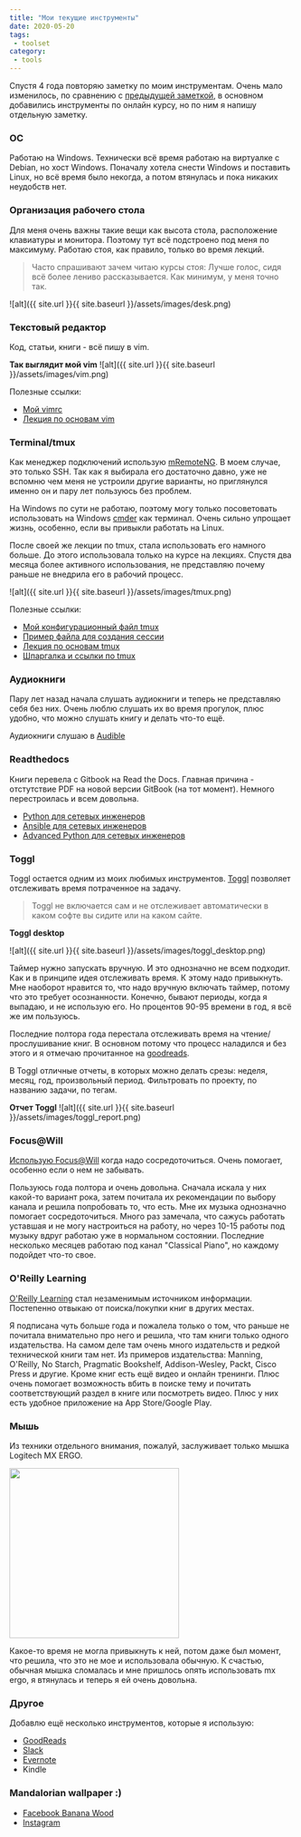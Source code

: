 ```yaml
---
title: "Мои текущие инструменты"
date: 2020-05-20
tags:
 - toolset
category:
 - tools
---
```


Спустя 4 года повторяю заметку по моим инструментам.
Очень мало изменилось, по сравнению с [предыдущей заметкой](https://natenka.github.io/my-current-toolset/), в основном добавились инструменты по онлайн курсу, но по ним я напишу отдельную заметку.


### ОС

Работаю на Windows. Технически всё время работаю на виртуалке с Debian, но хост Windows.
Поначалу хотела снести Windows и поставить Linux, но всё время было некогда, а потом втянулась и пока никаких неудобств нет.

### Организация рабочего стола

Для меня очень важны такие вещи как высота стола, расположение клавиатуры и монитора.
Поэтому тут всё подстроено под меня по максимуму.
Работаю стоя, как правило, только во время лекций.



> Часто спрашивают зачем читаю курсы стоя: Лучше голос, сидя всё более лениво рассказывается. Как минимум, у меня точно так.

![alt]({{ site.url }}{{ site.baseurl }}/assets/images/desk.png)

### Текстовый редактор

Код, статьи, книги - всё пишу в vim.

__Так выглядит мой vim__
![alt]({{ site.url }}{{ site.baseurl }}/assets/images/vim.png)


Полезные ссылки:

* [Мой vimrc](https://github.com/natenka/dotfiles/blob/master/vimrc)
* [Лекция по основам vim](https://www.youtube.com/playlist?list=PLah0HUih_ZRkiQXDuElo_JW9OfmbEXRpj)

### Terminal/tmux

Как менеджер подключений использую [mRemoteNG](https://mremoteng.org/). В моем случае, это только SSH.
Так как я выбирала его достаточно давно, уже не вспомню чем меня не устроили другие варианты, но приглянулся именно он и пару лет пользуюсь без проблем.

На Windows по сути не работаю, поэтому могу только посоветовать использовать на Windows [cmder](https://cmder.net/) как терминал.
Очень сильно упрощает жизнь, особенно, если вы привыкли работать на Linux.

После своей же лекции по tmux, стала использовать его намного больше. До этого использовала только на курсе на лекциях. Спустя два месяца более активного использования, не представляю почему раньше не внедрила его в рабочий процесс.

![alt]({{ site.url }}{{ site.baseurl }}/assets/images/tmux.png)

Полезные ссылки:

* [Мой конфигурационный файл tmux](https://github.com/natenka/dotfiles/blob/master/tmux.conf)
* [Пример файла для создания сессии](https://github.com/natenka/dotfiles/blob/master/tmux_pyneng_session.conf)
* [Лекция по основам tmux](https://www.youtube.com/playlist?list=PLah0HUih_ZRkSAPJyzlk_wU7iVLzGFMAi)
* [Шпаргалка и ссылки по tmux](https://natenka.github.io/linux/tmux-basics/)

### Аудиокниги

Пару лет назад начала слушать аудиокниги и теперь не представляю себя без них. Очень люблю слушать их во время прогулок, плюс удобно, что можно слушать книгу и делать что-то ещё.

Аудиокниги слушаю в [Audible](https://www.audible.com/)

### Readthedocs

Книги перевела с Gitbook на Read the Docs. Главная причина - отстутствие PDF на новой версии GitBook (на тот момент).
Немного перестроилась и всем довольна.

* [Python для сетевых инженеров](https://pyneng.readthedocs.io/ru/latest/)
* [Ansible для сетевых инженеров](https://ansible-for-network-engineers.readthedocs.io)
* [Advanced Python для сетевых инженеров](https://pyneng2.readthedocs.io/en/latest/)


### Toggl

Toggl остается одним из моих любимых инструментов.
[Toggl](https://toggl.com/) позволяет отслеживать время потраченное на задачу.

> Toggl не включается сам и не отслеживает автоматически в каком софте вы сидите или на каком сайте.

__Toggl desktop__

![alt]({{ site.url }}{{ site.baseurl }}/assets/images/toggl_desktop.png)

Таймер нужно запускать вручную. И это однозначно не всем подходит. Как и в принципе идея отслеживать время. К этому надо привыкнуть. 
Мне наоборот нравится то, что надо вручную включать таймер, потому что это требует осознанности.
Конечно, бывают периоды, когда я выпадаю, и не использую его. Но процентов 90-95 времени в год, я всё же им пользуюсь.

Последние полтора года перестала отслеживать время на чтение/прослушивание книг. В основном потому что процесс наладился и без этого и я отмечаю прочитанное на [goodreads](https://www.goodreads.com/user/show/59424483-natasha-samoylenko).

В Toggl отличные отчеты, в которых можно делать срезы: неделя, месяц, год, произвольный период. Фильтровать по проекту, по названию задачи, по тегам.

__Отчет Toggl__
![alt]({{ site.url }}{{ site.baseurl }}/assets/images/toggl_report.png)

### Focus@Will

[Использую Focus@Will](https://www.focusatwill.com/) когда надо сосредоточиться. Очень помогает, особенно если о нем не забывать.

Пользуюсь года полтора и очень довольна.
Сначала искала у них какой-то вариант рока, затем почитала их рекомендации по выбору канала и решила попробовать то, что есть.
Мне их музыка однозначно помогает сосредоточиться. Много раз замечала, что сажусь работать уставшая и не могу настроиться на работу, но через 10-15 работы под музыку вдруг работаю уже в нормальном состоянии.
Последние несколько месяцев работаю под канал "Classical Piano", но каждому подойдет что-то свое.

### O'Reilly Learning

[O'Reilly Learning](https://learning.oreilly.com/) стал незаменимым источником информации.
Постепенно отвыкаю от поиска/покупки книг в других местах. 

Я подписана чуть больше года и пожалела только о том, что раньше не почитала внимательно про него и решила, что там книги только одного издательства.
На самом деле там очень много издательств и редкой технической книги там нет. Из примеров издательства: Manning, O'Reilly, No Starch, Pragmatic Bookshelf, Addison-Wesley, Packt, Cisco Press и другие.
Кроме книг есть ещё видео и онлайн тренинги. Плюс очень помогает возможность вбить в поиске тему и почитать соответствующий раздел в книге или посмотреть видео. Плюс у них есть удобное приложение на App Store/Google Play.

### Мышь

Из техники отдельного внимания, пожалуй, заслуживает только мышка Logitech MX ERGO.

<img src="https://assets.logitech.com/assets/65275/14/mx-ergo-wireless-trackball.png" width="300">

Какое-то время не могла привыкнуть к ней, потом даже был момент, что решила, что это не мое и использовала обычную. К счастью, обычная мышка сломалась и мне пришлось опять использовать mx ergo, я втянулась и теперь я ей очень довольна.

### Другое

Добавлю ещё несколько инструментов, которые я использую:

* [GoodReads](https://www.goodreads.com/user/show/59424483-natasha-samoylenko)
* [Slack](https://slack.com/)
* [Evernote](https://evernote.com/)
* Kindle

### Mandalorian wallpaper :)

* [Facebook Banana Wood](https://www.facebook.com/photo/?fbid=449579392648273&set=a.306255073647373)
* [Instagram](https://www.instagram.com/bananawoodart/)

